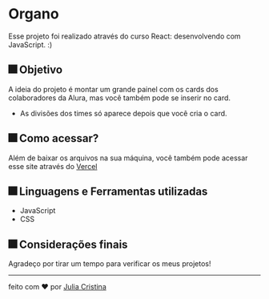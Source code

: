 # Organo
Esse projeto foi realizado através do curso React: desenvolvendo com JavaScript. :)

## 🎆 Objetivo
A ideia do projeto é montar um grande painel com os cards dos colaboradores da Alura, mas você também pode se inserir no card. 

* As divisões dos times só aparece depois que você cria o card.

## 🎆 Como acessar?
Além de baixar os arquivos na sua máquina, você também pode acessar esse site através do [Vercel](https://organo-juliaclook.vercel.app)

## 🎆 Linguagens e Ferramentas utilizadas
* JavaScript
* CSS

## 🎆 Considerações finais
Agradeço por tirar um tempo para verificar os meus projetos!

---
feito com ❤ por [Julia Cristina](https://github.com/juliaclook)
